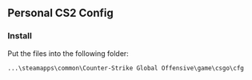 ## Personal CS2 Config

### Install
Put the files into the following folder:
```
...\steamapps\common\Counter-Strike Global Offensive\game\csgo\cfg
```